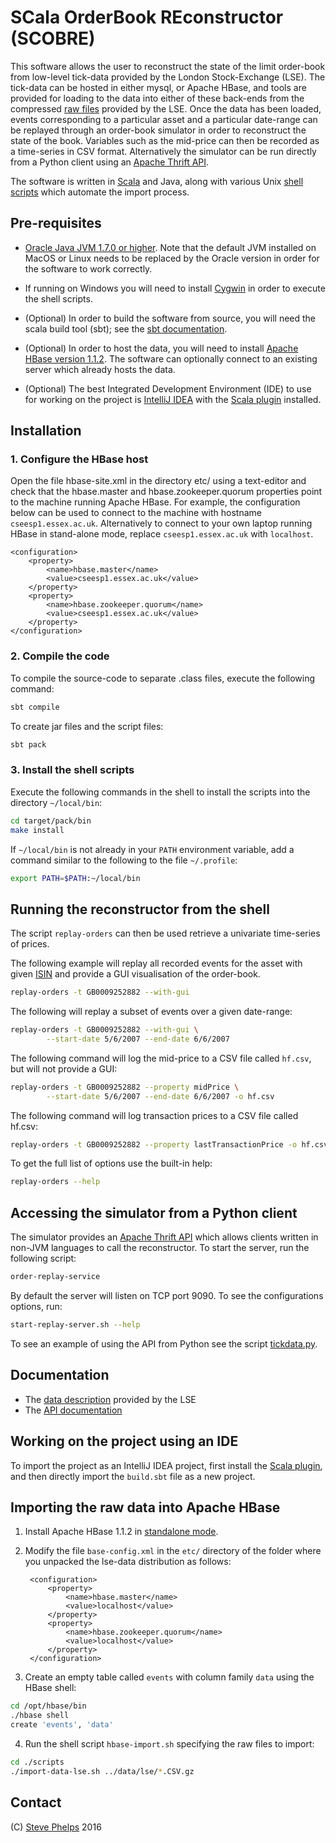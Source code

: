 # SCala OrderBook REconstructor (SCOBRE)

This software allows the user to reconstruct the state of the limit order-book 
from low-level tick-data provided by the London Stock-Exchange (LSE).  The 
tick-data can be hosted in either mysql, or Apache HBase, and tools are provided 
for loading to the data into either of these back-ends from the compressed [raw 
files](file:./lse-data/doc/data.pdf)  provided by the LSE. Once the data has 
been loaded, events corresponding to a particular asset and a particular 
date-range can be replayed through an order-book simulator in order to 
reconstruct the state of the book.  Variables such as the mid-price can then be 
recorded as a time-series in CSV format.  Alternatively the simulator can be run 
directly from a Python client using an [Apache Thrift 
API](https://thrift.apache.org/).

The software is written in [Scala](http://www.scala-lang.org/) and Java, along
with various Unix [shell scripts](http://www.calpoly.edu/~rasplund/script.html) 
which automate the import process.

## Pre-requisites

- [Oracle Java JVM 1.7.0 or higher](http://www.oracle.com/technetwork/java/javase/downloads/java-archive-downloads-javase7-521261.html).  Note that the default JVM installed on MacOS or 
Linux needs to be replaced by the Oracle version in order for the software to 
work correctly.

- If running on Windows you will need to install [Cygwin](http://cygwin.com) in 
order to execute the shell scripts.

- (Optional) In order to build the software from source, you will need the scala build tool (sbt); see the [sbt documentation](http://www.scala-sbt.org/release/docs/Getting-Started/Setup.html).

- (Optional) In order to host the data, you will need to install [Apache HBase
  version 1.1.2](https://www.apache.org/dyn/closer.cgi/hbase/).  The software
can optionally connect to an existing server which already hosts the data.

- (Optional) The best Integrated Development Environment (IDE) to use for 
working on the project is [IntelliJ IDEA](https://www.jetbrains.com/idea/) with 
the [Scala 
plugin](https://confluence.jetbrains.com/display/SCA/Scala+Plugin+for+IntelliJ+IDEA)
 installed.

## Installation

### 1. Configure the HBase host

Open the file hbase-site.xml in the directory etc/ using a text-editor and
check that the hbase.master and hbase.zookeeper.quorum properties point to the
machine running Apache HBase.   For example, the configuration below can be
used to connect to the machine with hostname `cseesp1.essex.ac.uk`.
Alternatively to connect to your own laptop running HBase in stand-alone mode,
replace `cseesp1.essex.ac.uk` with `localhost`.

	<configuration>
		<property>
			<name>hbase.master</name>
			<value>cseesp1.essex.ac.uk</value>
		</property>
		<property>
			<name>hbase.zookeeper.quorum</name>
			<value>cseesp1.essex.ac.uk</value>
		</property>
	</configuration>
	
### 2. Compile the code

To compile the source-code to separate .class files, execute the following command:

~~~bash
sbt compile
~~~

To create jar files and the script files:

~~~bash
sbt pack
~~~~

### 3. Install the shell scripts

Execute the following commands in the shell to install the scripts into the directory `~/local/bin`:

~~~bash
cd target/pack/bin
make install
~~~

If `~/local/bin` is not already in your `PATH` environment variable, add a command similar to the following to
the file `~/.profile`:

~~~bash
export PATH=$PATH:~/local/bin
~~~

## Running the reconstructor from the shell

The script `replay-orders` can then be used retrieve a univariate time-series of prices.

The following example will replay all recorded events for the asset with given
[ISIN](http://www.isin.org/isin-database/) and provide a GUI visualisation of
the order-book.

~~~bash
replay-orders -t GB0009252882 --with-gui
~~~

The following will replay a subset of events over a given date-range:

~~~bash
replay-orders -t GB0009252882 --with-gui \
		--start-date 5/6/2007 --end-date 6/6/2007
~~~

The following command will log the mid-price to a CSV file called `hf.csv`, but
will not provide a GUI:

~~~bash
replay-orders -t GB0009252882 --property midPrice \
		--start-date 5/6/2007 --end-date 6/6/2007 -o hf.csv
~~~

The following command will log transaction prices to a CSV file called hf.csv:

~~~bash
replay-orders -t GB0009252882 --property lastTransactionPrice -o hf.csv
~~~~
	
To get the full list of options use the built-in help:

~~~bash
replay-orders --help
~~~~
    
## Accessing the simulator from a Python client

The simulator provides an [Apache Thrift API](https://thrift.apache.org/) which
allows clients written in non-JVM languages to call the reconstructor.  To
start the server, run the following script:

~~~bash
order-replay-service
~~~
    
By default the server will listen on TCP port 9090.  To see the configurations options, run:

~~~bash
start-replay-server.sh --help
~~~

To see an example of using the API from Python see the script 
[tickdata.py](lse-data/src/main/python/tickdata.py).

## Documentation

- The [data description](file:./lse-data/doc/data.pdf) provided by the LSE
- The [API documentation](file:./lse-data/target/scala-2.11/api/index.html)

## Working on the project using an IDE

To import the project as an IntelliJ IDEA project, first install the [Scala 
plugin](https://confluence.jetbrains.com/display/SCA/Scala+Plugin+for+IntelliJ+IDEA), and then directly import the `build.sbt` file as a new project.

## Importing the raw data into Apache HBase

1. Install Apache HBase 1.1.2 in [standalone mode](https://hbase.apache.org/book/quickstart.html).

2. Modify the file `base-config.xml` in the `etc/` directory of the folder where you unpacked the lse-data distribution as follows:

		<configuration>
			<property>
				<name>hbase.master</name>
				<value>localhost</value>
			</property>
			<property>
				<name>hbase.zookeeper.quorum</name>
				<value>localhost</value>
			</property>
		</configuration>


3. Create an empty table called `events` with column family `data` using the HBase shell:

~~~bash
cd /opt/hbase/bin
./hbase shell
create 'events', 'data'
~~~

4. Run the shell script `hbase-import.sh` specifying the raw files to import:

~~~bash
cd ./scripts
./import-data-lse.sh ../data/lse/*.CSV.gz
~~~

## Contact

(C) [Steve Phelps](mailto:sphelps@sphelps.net) 2016

